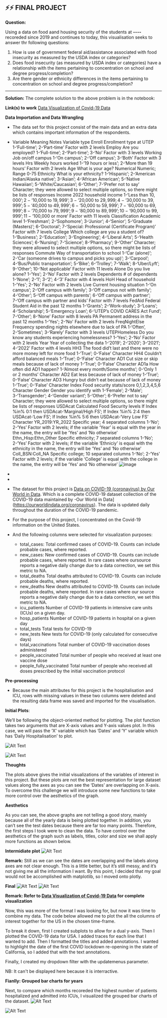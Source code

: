 ## ⚡⚡ FINAL PROJECT
**Question:**

Using a data on food aand housing security of the students at **----** recoreded since 2019 and continues to today, this visualisation seeks to answer thr following questions: 
1) How is use of government federal aid/assistance associated with food insecurity as measured by the USDA index or categories?
2) Does food insecurity (as measured by USDA index or categories) have a relationship with the items pertaining to concentration on school and degree progress/completion?
3) Are there gender or ethnicity differences in the items pertaining to concentration on school and degree progress/completion?
---------
 
 **Solution:**
 The complete solution to the above problem is in the notebook:
 
 **Link(s) to work** [Data Visualization of Covid-19 Data](https://github.com/SirMore/Data-Visualization/blob/main/Home_Work_4/first_visualization/Data%20Visualization%20of%20Covid-19%20Data.ipynb) 
 
 **Data Importation and Data Wrangling**

- The data set for this project consist of the main data and an extra data which contains important information of the respondents. 
- Variable	Meaning	Notes	Variable type
Enroll	Enrollment type at UTEP	1-‘Full-time’;  2-‘Part-time’	Factor with 2 levels
Employ	Are you employed?	1-‘Full-time’; 2-‘Part-time’; 3-‘No’	Factor with 3 levels
Working	Job on/off campus	1-‘On campus’; 2-‘Off campus’; 3-‘Both’	Factor with 3 levels
Hrs	Weekly hours worked	1-’19 hours or less’; 2-‘More than 19 hours’	Factor with 2 levels
Age	What is your age?	Numerical	Numeric; Range 0-75
Ethnicity	What is your ethnicity?	1-‘Hispanic’; 2-‘American Indian/Alaska native’; 3-‘Asian’; 4-‘African American’; 5-‘Native Hawaiian’; 5-‘White/Caucasian’; 6-‘Other’; 7-‘Prefer not to say’	Character; they were allowed to select multiple options, so there might be lists of responses
Income	2022 household income	1-‘Less than $10,000’; 2-‘$10,000 to $19,999’; 3-‘$20,000 to $29,999; 4-‘$30,000 to $39,999’; 5-‘$40,000 to $49,999’; 6-‘$50,000 to $59,999’; 7-‘$60,000 to $69,999’; 8-‘$70,000 to $79,999’; 9-‘$80,000 to $89,999’; 10-‘$90,000 to $99,999’; 11-‘$100,000 or more’	Factor with 11 levels
Classification	Academic level	1-‘Freshman’; 2-‘Sophomore’; 3-‘Junior’; 4-‘Senior’; 5-‘Graduate (Masters)’; 6-‘Doctoral’; 7-‘Special: Professional (Certificate Program)’	Factor with 7 levels
College	Which college are you a student of?	1-‘Business’; 2-‘Education’; 3-‘Engineering’; 4-‘Liberal Arts’; 5-‘Health Sciences’; 6-‘Nursing’; 7-‘Science’; 8-‘Pharmacy’; 9-‘Other’	Character; they were allowed to select multiple options, so there might be lists of responses
Commute	Way of transportation to school	1-‘Car (alone)’; 2-‘Car (someone drives to campus and picks you up)’; 3-‘Carpool’; 4-‘Bus/Public transportation’; 5-‘Bike’; 6-‘Trolley’; 7-‘Walk’; 8-‘Uber/Lyft’; 9-‘Other’; 10-‘Not applicable’	Factor with 11 levels
Alone	Do you live alone?	1-‘Yes’; 2-‘No’	Factor with 2 levels
Dependents	# of dependents	1-‘None’; 2-‘1’; 3-‘2’; 4-‘3’	Factor with 4 levels
HoH	Head of household	1-‘Yes'; 2-‘No’	Factor with 2 levels
Live	Current housing situation	1-‘On campus’; 2-‘Off campus with family’; 3-‘Off campus not with family’; 4-‘Other’; 5-‘Off campus with parents’; 6-‘Off campus with partner’; 7-‘Off campus with partner and kids’	Factor with 7 levels
FedAid	Federal Student Aid in the past 12 months	1-‘Grants’; 2-‘Work-study’; 3-‘Loans’; 4-‘Scholarship’; 5-‘Emergency Loan’; 6-‘UTEP’s COVID CARES Act Fund’; 7-‘Other’; 8-‘None’	Factor with 8 levels
PA	Permanent address in the past 12 months	1-‘Yes'; 2-‘No'	Factor with 2 levels
FreqNightElse	Frequency spending nights elsewhere due to lack of PA	1-‘Often’, 2-‘Sometimes’; 3-‘Rarely’	Factor with 3 levels
UTEPHomeless	Do you know any students experiencing homelessness?	1-‘Yes’; 2-‘No’	Factor with 2 levels
Year	Year of collecting the data	1-‘2019’; 2-‘2020’; 3-‘2021’; 4-‘2022’	Factor with 4 levels
HH3	The food did’t last and there were no more money left for more food	1-‘True’; 0-‘False’	Character
HH4	Couldn’t afford balanced meals	1-‘True’; 0-‘False’	Character
AD1	Cut size or skip meals because of lack of money	1-‘True’; 0-‘False’	Character
AD1a	How often did AD1 happen?	1-‘Almost every month/Some months’; 0-‘Only 1 or 2 months’	Character
AD2	Eat less because of lack of money	1-‘True’; 0-‘False’	Character
AD3	Hungry but didn’t eat because of lack of money	1-‘True’; 0-’False’	Character
Index	Food security stats/score	0,1,2,3,4,5,6	Character
Gender	Gender you identify with	1-‘Female’; 2-‘Male’; 3-‘Transgender’; 4-‘Gender variant’; 5-‘Other’; 6-‘Prefer not to say’	Character; they were allowed to select multiple options, so there might be lists of responses
USDAcat	Calculated Food Security levels	If Index %in% 0:1 then USDAcat-‘Marginal/High FS’; If Index %in% 2:4 then USDAcat-‘Low FS’; If Index %in% 5:6 then USDAcat-‘Very Low FS’	Character
YR_2019:YR_2022	Specific year; 4 separated columns	1-‘No’; 2-‘Yes’	Factor with 2 levels; if the variable ‘Year’ is equal with the year in the name, the entry will be ‘Yes’ and ‘No otherwise’
Ethn_Hisp:Ethn_Other	Specific ethnicity; 7 separated columns	1-‘No’; 2-‘Yes’	Factor with 2 levels; if the variable ‘Ethniciy’ is equal with the ethnicity in the name, the entry will be ‘Yes’ and ‘No otherwise’
Coll_BSN:Coll_NA	Specific college; 10 separated columns	1-‘No’; 2-‘Yes'	Factor with 2 levels; if the variable ‘College’ is equal with the college in the name, the entry will be ‘Yes’ and ‘No otherwise’
![image](https://github.com/SirMore/Data-Visualization/assets/10974475/6806e659-bb89-401d-9892-ed443cd5065c)



- 
- 
- The dataset for this project is [Data on COVID-19 (coronavirus) by Our World in Data](https://github.com/owid/covid-19-data/tree/master/public/data). Which is a  complete COVID-19 dataset collection of the COVID-19 data maintained by -Our World in Data](https://ourworldindata.org/coronavirus). The data is updated daily throughout the duration of the COVID-19 pandemic.

- For the purpose of this project, I concentrated on the Covid-19 information on the United States.

- And the following columns were selected for visualization purposes:
    - total_cases:	Total confirmed cases of COVID-19. Counts can include probable cases, where reported.
    - new_cases:	New confirmed cases of COVID-19. Counts can include probable cases, where reported. In rare cases where oursource reports a negative daily change due to a data correction, we set this metric to NA.
    - total_deaths	Total deaths attributed to COVID-19. Counts can include probable deaths, where reported.
    - new_deaths	New deaths attributed to COVID-19. Counts can include probable deaths, where reported. In rare cases where our source reports a negative daily change due to a data correction, we set this metric to NA.
    - icu_patients	Number of COVID-19 patients in intensive care units (ICUs) on a given day.
    - hosp_patients	Number of COVID-19 patients in hospital on a given day
    - total_tests	Total tests for COVID-19
    - new_tests	New tests for COVID-19 (only calculated for consecutive days)
    - total_vaccinations	Total number of COVID-19 vaccination doses administered
    - people_vaccinated	Total number of people who received at least one vaccine dose
    - people_fully_vaccinated	Total number of people who received all doses prescribed by the initial vaccination protocol
    

**Pre-processing**
- Because the main attributes for this project is the hospitalisation and ICU, rows with missing values in these two columns were deleted and the resulting data frame was saved and imported for the visualisation.


**Initial Plots**: 

We’ll be following the object-oriented method for plotting. The plot function takes two arguments that are X-axis values and Y-axis values plot. In this case, we will pass the ‘X’ variable which has ‘Dates’ and ‘Y’ variable which has ‘Daily Hospitalisation’ to plot.

![Alt Text](https://github.com/SirMore/Data-Visualization/blob/main/Home_Work_4/first_visualization/figures/initial_hosp.png)

![Alt Text](https://github.com/SirMore/Data-Visualization/blob/main/Home_Work_4/first_visualization/figures/intitial_icu.png)

**Thoughts**

The plots above gives the initial visualizations of the variables of interest in this project.  But these plots are not the best representation for large dataset values along the axes as you can see the ‘Dates’ are overlapping on X-axis. To overcome this challenge we will introduce some new functions to take more control over the aesthetics of the graph.

**Aesthetics**

As you can see, the above graphs are not telling a good story, mainly because all of the yearly data is being plotted together. In addition, you can’t see the test dates because there are far too many points. Therefore, the first steps I took were to clean the data.
To have control over the aesthetics of the graph such as labels, titles, color and size we shall apply more functions as shown below.

**Intermidiate plot**
![Alt Text](https://github.com/SirMore/Data-Visualization/blob/main/Home_Work_4/first_visualization/figures/intermediate_hosp.png)

**Remark:**
Still as we can see the dates are overlapping and the labels along axes are not clear enough. 
This is a little better, but it’s still messy, and it’s not giving me all the information I want. By this point, I decided that my goal would not be accomplished with matplotlib, so I moved onto plotly.

**Final**
![Alt Text](https://github.com/SirMore/Data-Visualization/blob/main/Home_Work_4/first_visualization/figures/final_hosp.png)
![Alt Text](https://github.com/SirMore/Data-Visualization/blob/main/Home_Work_4/first_visualization/figures/final_icu.png)

**Remark: Refer to [Data Visualization of Covid-19 Data](https://github.com/SirMore/Data-Visualization/blob/main/Home_Work_4/first_visualization/Data%20Visualization%20of%20Covid-19%20Data.ipynb) for complete visualization**

Now, this was more of the format I was looking for, but now it was time to combine my data. The code below allowed me to plot the all the columns of interest together for the US in the chosen time-frame.

To break it down, first I created subplots to allow for a dual y-axis. Then I plotted the COVID-19 data for USA. I added traces for each line that I wanted to add. Then I formatted the titles and added annotations. I wanted to highlight the date of the first COVID lockdown re-opening in the state of California, so I added that with the text annotations.

Finally, I created my dropdown filter with the updatemenus parameter. 

NB: It can't be displayed here because it is interractive.

**Fianlly: Grouped bar charts for years**

Next, to compare which months recoreded the highest number of patients hospitalized and admitted into ICUs, I visualized the grouped bar charts of the dataset.
![Alt Text](https://github.com/SirMore/Data-Visualization/blob/main/Home_Work_4/first_visualization/figures/final_month_hosp.png)

![Alt Text](https://github.com/SirMore/Data-Visualization/blob/main/Home_Work_4/first_visualization/figures/final_month_icu.png)
